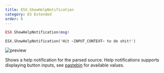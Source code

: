 ```yaml
---
title: ESX.ShowHelpNotification
category: ES Extended
order: 6
---
```


```lua
ESX.ShowHelpNotification(msg)
```

```
ESX.ShowHelpNotification('Hit ~INPUT_CONTEXT~ to do shit!')
```

![preview](http://imgbin.org/images/26209.jpg)

Shows a help notification for the parsed source. Help notifications supports displaying button inputs, see [pastebin](https://pastebin.com/HPg8pYwi) for available values.